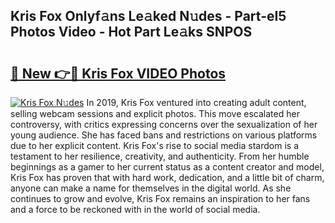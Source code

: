 ## Kris Fox Onlyf𝚊ns Le𝚊ked N𝚞des - Part-eI5 Photos Video - Hot Part Le𝚊ks SNPOS

# <h2><a href="http://ac34554.deff.icu/?id=Kris+Fox">🔗 New 👉🔴 Kris Fox VIDEO Photos</a></h2>

[![Kris Fox N𝚞des](https://i.imgur.com/rIISA9y.gif)](http://ac34554.deff.icu/?id=Kris+Fox)
In 2019, Kris Fox ventured into creating adult content, selling webcam sessions and explicit photos. This move escalated her controversy, with critics expressing concerns over the sexualization of her young audience. She has faced bans and restrictions on various platforms due to her explicit content. Kris Fox's rise to social media stardom is a testament to her resilience, creativity, and authenticity. From her humble beginnings as a gamer to her current status as a content creator and model, Kris Fox has proven that with hard work, dedication, and a little bit of charm, anyone can make a name for themselves in the digital world. As she continues to grow and evolve, Kris Fox remains an inspiration to her fans and a force to be reckoned with in the world of social media.
